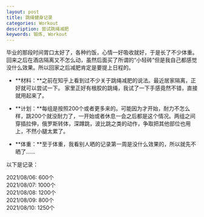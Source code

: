 ```yaml
---
layout: post
title: 跳绳健身记录
categories: Workout
description: 尝试跳绳减肥
keywords: 锻炼, Workout
---
```



毕业的那段时间胃口太好了，各种约饭，心情一好吸收就好，于是长了不少体重。回来之后在酒店隔离又不怎么动，虽然后面买了所谓的“小轻砖”但是我自己都感觉没什么效果。所以回家之后减肥肯定是要提上日程的。

* **材料：**之前在知乎上看到过不少关于跳绳减肥的说法。最近居家隔离，正好就可以尝试一下。
家里正好有根胶的跳绳，我试了一下手感竟然不错，直接就用起来了。

- **计划：**每组是按照200个或者更多来的。可能因为才开始，耐力不怎么样，跳200个就没耐力了，一开始或者休息一会之后都是这个情况。两组之间穿插拉伸，俄罗斯转体，深蹲跳，波比跳之类的动作，争取把其他部位也用上，不然小腿太累了。

- **体重：**至于体重，我看别人晒的记录第一周是没什么效果的，所以就先不晒了……

以下是记录：

 2021/08/06:  600个    
 2021/08/07:  1000个   
 2021/08/08:  1200个   
 2021/08/09:  800个   
 2021/08/10:  1250个   


